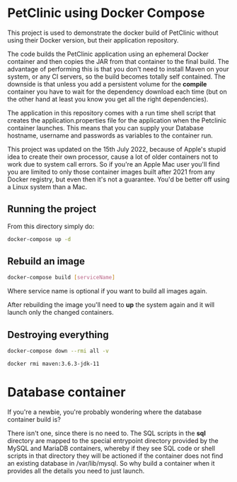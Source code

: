 # PetClinic using Docker Compose

This project is used to demonstrate the docker build of PetClinic without using their Docker version, but their application repository.

The code builds the PetClinic application using an ephemeral Docker container and then copies the JAR from that container to the final build.  The advantage of performing this is that you don't need to install Maven on your system, or any CI servers, so the build becomes totally self contained.  The downside is that unless you add a persistent volume for the **compile** container you have to wait for the dependency download each time (but on the other hand at least you know you get all the right dependencies).

The application in this repository comes with a run time shell script that creates the application.properties file for the application when the Petclinic container launches.  This means that you can supply your Database hostname, username and passwords as variables to the container run.

This project was updated on the 15th July 2022, because of Apple's stupid idea to create their own processor, cause a lot of older containers not to work due to system call errors.  So if you're an Apple Mac user you'll find you are limited to only those container images built after 2021 from any Docker registry, but even then it's not a guarantee.  You'd be better off using a Linux system than a Mac.

## Running the project

From this directory simply do:

```bash
docker-compose up -d
```

## Rebuild an image

```bash
docker-compose build [serviceName]
```

Where service name is optional if you want to build all images again.

After rebuilding the image you'll need to **up** the system again and it will launch only the changed containers.

## Destroying everything

```bash
docker-compose down --rmi all -v
```

```bash
docker rmi maven:3.6.3-jdk-11
```

# Database container

If you're a newbie, you're probably wondering where the database container build is?

There isn't one, since there is no need to.  The SQL scripts in the **sql** directory are mapped to the special entrypoint directory provided by the MySQL and MariaDB containers, whereby if they see SQL code or shell scripts in that directory they will be actioned if the container does not find an existing database in /var/lib/mysql.  So why build a container when it provides all the details you need to just launch.